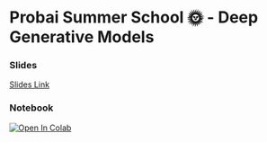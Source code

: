 
# Probai Summer School 🌞 - Deep Generative Models

### Slides
[Slides Link](https://microsofteur-my.sharepoint.com/:p:/g/personal/victorgar_microsoft_com/ES6COVnaLvpDr77-tNZ9yzsBNZGs-nC8E4C-gRdo2QTiBw?e=A8Xs5t)

### Notebook
[![Open In Colab](https://colab.research.google.com/assets/colab-badge.svg)](https://colab.research.google.com/drive/1P-5yL4PFONx03Ekpu1vsNp3ghkFoOR_2?usp=sharing)

